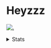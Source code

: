 # Heyzzz  

[![.](https://skillicons.dev/icons?i=js,java)](https://skillicons.dev)  

<details>
<summary>Stats</summary
<!--START_SECTION:waka-->

```txt
TypeScript   5 hrs 30 mins   █████████████▓░░░░░░░░░░░   54.81 %
Other        1 hr 42 mins    ████▒░░░░░░░░░░░░░░░░░░░░   16.99 %
JavaScript   1 hr 23 mins    ███▒░░░░░░░░░░░░░░░░░░░░░   13.82 %
HTML         34 mins         █▒░░░░░░░░░░░░░░░░░░░░░░░   05.75 %
CSS          11 mins         ▒░░░░░░░░░░░░░░░░░░░░░░░░   01.98 %
```

<!--END_SECTION:waka-->
</details>

